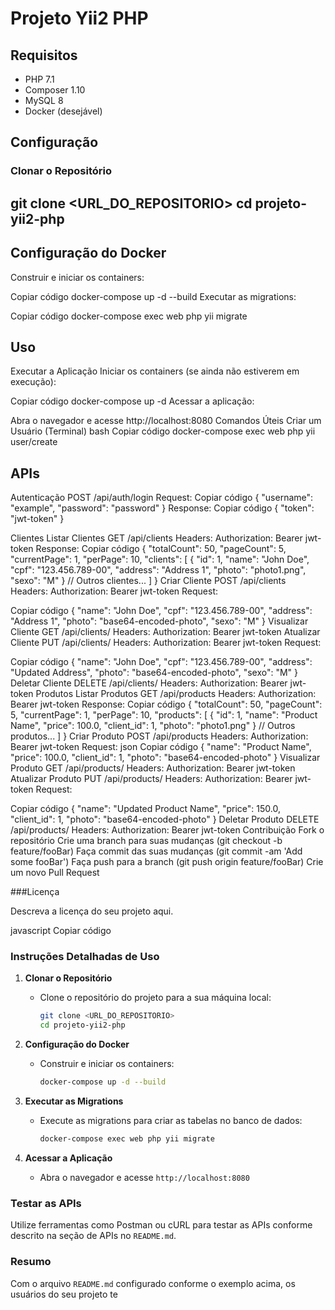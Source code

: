 # Projeto Yii2 PHP

## Requisitos
- PHP 7.1
- Composer 1.10
- MySQL 8
- Docker (desejável)

## Configuração

### Clonar o Repositório

git clone <URL_DO_REPOSITORIO>
cd projeto-yii2-php
---------------------------------

## Configuração do Docker

Construir e iniciar os containers:

Copiar código
docker-compose up -d --build
Executar as migrations:

Copiar código
docker-compose exec web php yii migrate


## Uso
Executar a Aplicação
Iniciar os containers (se ainda não estiverem em execução):


Copiar código
docker-compose up -d
Acessar a aplicação:

Abra o navegador e acesse http://localhost:8080
Comandos Úteis
Criar um Usuário (Terminal)
bash
Copiar código
docker-compose exec web php yii user/create <username> <password> <name>


## APIs
Autenticação
POST /api/auth/login
Request:
Copiar código
{
  "username": "example",
  "password": "password"
}
Response:
Copiar código
{
  "token": "jwt-token"
}

Clientes
Listar Clientes
GET /api/clients
Headers:
Authorization: Bearer jwt-token
Response:
Copiar código
{
  "totalCount": 50,
  "pageCount": 5,
  "currentPage": 1,
  "perPage": 10,
  "clients": [
    {
      "id": 1,
      "name": "John Doe",
      "cpf": "123.456.789-00",
      "address": "Address 1",
      "photo": "photo1.png",
      "sexo": "M"
    }
    // Outros clientes...
  ]
}
Criar Cliente
POST /api/clients
Headers:
Authorization: Bearer jwt-token
Request:

Copiar código
{
  "name": "John Doe",
  "cpf": "123.456.789-00",
  "address": "Address 1",
  "photo": "base64-encoded-photo",
  "sexo": "M"
}
Visualizar Cliente
GET /api/clients/<id>
Headers:
Authorization: Bearer jwt-token
Atualizar Cliente
PUT /api/clients/<id>
Headers:
Authorization: Bearer jwt-token
Request:

Copiar código
{
  "name": "John Doe",
  "cpf": "123.456.789-00",
  "address": "Updated Address",
  "photo": "base64-encoded-photo",
  "sexo": "M"
}
Deletar Cliente
DELETE /api/clients/<id>
Headers:
Authorization: Bearer jwt-token
Produtos
Listar Produtos
GET /api/products
Headers:
Authorization: Bearer jwt-token
Response:
Copiar código
{
  "totalCount": 50,
  "pageCount": 5,
  "currentPage": 1,
  "perPage": 10,
  "products": [
    {
      "id": 1,
      "name": "Product Name",
      "price": 100.0,
      "client_id": 1,
      "photo": "photo1.png"
    }
    // Outros produtos...
  ]
}
Criar Produto
POST /api/products
Headers:
Authorization: Bearer jwt-token
Request:
json
Copiar código
{
  "name": "Product Name",
  "price": 100.0,
  "client_id": 1,
  "photo": "base64-encoded-photo"
}
Visualizar Produto
GET /api/products/<id>
Headers:
Authorization: Bearer jwt-token
Atualizar Produto
PUT /api/products/<id>
Headers:
Authorization: Bearer jwt-token
Request:

Copiar código
{
  "name": "Updated Product Name",
  "price": 150.0,
  "client_id": 1,
  "photo": "base64-encoded-photo"
}
Deletar Produto
DELETE /api/products/<id>
Headers:
Authorization: Bearer jwt-token
Contribuição
Fork o repositório
Crie uma branch para suas mudanças (git checkout -b feature/fooBar)
Faça commit das suas mudanças (git commit -am 'Add some fooBar')
Faça push para a branch (git push origin feature/fooBar)
Crie um novo Pull Request

###Licença

Descreva a licença do seu projeto aqui.

javascript
Copiar código

### Instruções Detalhadas de Uso

1. **Clonar o Repositório**
   - Clone o repositório do projeto para a sua máquina local:
     ```bash
     git clone <URL_DO_REPOSITORIO>
     cd projeto-yii2-php
     ```

2. **Configuração do Docker**
   - Construir e iniciar os containers:
     ```bash
     docker-compose up -d --build
     ```

3. **Executar as Migrations**
   - Execute as migrations para criar as tabelas no banco de dados:
     ```bash
     docker-compose exec web php yii migrate
     ```

4. **Acessar a Aplicação**
   - Abra o navegador e acesse `http://localhost:8080`

### Testar as APIs

Utilize ferramentas como Postman ou cURL para testar as APIs conforme descrito na seção de APIs no `README.md`.

### Resumo

Com o arquivo `README.md` configurado conforme o exemplo acima, os usuários do seu projeto te